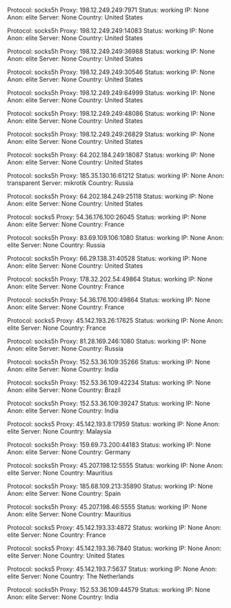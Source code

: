 Protocol: socks5h
Proxy: 198.12.249.249:7971
Status: working
IP: None
Anon: elite
Server: None
Country: United States

Protocol: socks5h
Proxy: 198.12.249.249:14083
Status: working
IP: None
Anon: elite
Server: None
Country: United States

Protocol: socks5h
Proxy: 198.12.249.249:36988
Status: working
IP: None
Anon: elite
Server: None
Country: United States

Protocol: socks5h
Proxy: 198.12.249.249:30546
Status: working
IP: None
Anon: elite
Server: None
Country: United States

Protocol: socks5h
Proxy: 198.12.249.249:64999
Status: working
IP: None
Anon: elite
Server: None
Country: United States

Protocol: socks5h
Proxy: 198.12.249.249:48086
Status: working
IP: None
Anon: elite
Server: None
Country: United States

Protocol: socks5h
Proxy: 198.12.249.249:26829
Status: working
IP: None
Anon: elite
Server: None
Country: United States

Protocol: socks5h
Proxy: 64.202.184.249:18087
Status: working
IP: None
Anon: elite
Server: None
Country: United States

Protocol: socks5h
Proxy: 185.35.130.16:61212
Status: working
IP: None
Anon: transparent
Server: mikrotik
Country: Russia

Protocol: socks5h
Proxy: 64.202.184.249:25118
Status: working
IP: None
Anon: elite
Server: None
Country: United States

Protocol: socks5
Proxy: 54.36.176.100:26045
Status: working
IP: None
Anon: elite
Server: None
Country: France

Protocol: socks5h
Proxy: 83.69.109.106:1080
Status: working
IP: None
Anon: elite
Server: None
Country: Russia

Protocol: socks5h
Proxy: 66.29.138.31:40528
Status: working
IP: None
Anon: elite
Server: None
Country: United States

Protocol: socks5h
Proxy: 178.32.202.54:49864
Status: working
IP: None
Anon: elite
Server: None
Country: France

Protocol: socks5h
Proxy: 54.36.176.100:49864
Status: working
IP: None
Anon: elite
Server: None
Country: France

Protocol: socks5
Proxy: 45.142.193.26:17625
Status: working
IP: None
Anon: elite
Server: None
Country: France

Protocol: socks5h
Proxy: 81.28.169.246:1080
Status: working
IP: None
Anon: elite
Server: None
Country: Russia

Protocol: socks5h
Proxy: 152.53.36.109:35266
Status: working
IP: None
Anon: elite
Server: None
Country: India

Protocol: socks5h
Proxy: 152.53.36.109:42234
Status: working
IP: None
Anon: elite
Server: None
Country: Brazil

Protocol: socks5h
Proxy: 152.53.36.109:39247
Status: working
IP: None
Anon: elite
Server: None
Country: India

Protocol: socks5
Proxy: 45.142.193.8:17959
Status: working
IP: None
Anon: elite
Server: None
Country: Malaysia

Protocol: socks5h
Proxy: 159.69.73.200:44183
Status: working
IP: None
Anon: elite
Server: None
Country: Germany

Protocol: socks5h
Proxy: 45.207.198.12:5555
Status: working
IP: None
Anon: elite
Server: None
Country: Mauritius

Protocol: socks5h
Proxy: 185.68.109.213:35890
Status: working
IP: None
Anon: elite
Server: None
Country: Spain

Protocol: socks5h
Proxy: 45.207.198.46:5555
Status: working
IP: None
Anon: elite
Server: None
Country: Mauritius

Protocol: socks5
Proxy: 45.142.193.33:4872
Status: working
IP: None
Anon: elite
Server: None
Country: France

Protocol: socks5
Proxy: 45.142.193.36:7840
Status: working
IP: None
Anon: elite
Server: None
Country: United States

Protocol: socks5
Proxy: 45.142.193.7:5637
Status: working
IP: None
Anon: elite
Server: None
Country: The Netherlands

Protocol: socks5h
Proxy: 152.53.36.109:44579
Status: working
IP: None
Anon: elite
Server: None
Country: India

